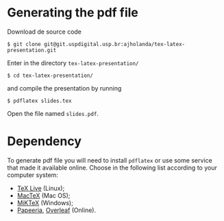 # Generating the pdf file

Download de source code

```shell
$ git clone git@git.uspdigital.usp.br:ajholanda/tex-latex-presentation.git
```

Enter in the directory `tex-latex-presentation/`

```shell
$ cd tex-latex-presentation/
```

and compile the presentation by running

```shell
$ pdflatex slides.tex
```

Open the file named `slides.pdf`.


# Dependency

To generate pdf file you will need to install `pdflatex` or use some
service that made it available online. Choose in the following list
according to your computer system:

- [TeX Live](https://www.tug.org/texlive/) (Linux);
- [MacTeX](http://www.tug.org/mactex/) (Mac OS);
- [MiKTeX](https://miktex.org/) (Windows);
- [Papeeria](https://papeeria.com/), [Overleaf](https://www.overleaf.com/) (Online).
